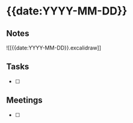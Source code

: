# {{date:YYYY-MM-DD}}

## Notes
![[{{date:YYYY-MM-DD}}.excalidraw]]

## Tasks
- [ ] 

## Meetings
- [ ]
